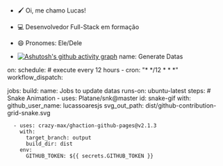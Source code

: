 - 🖌 Oi, me chamo Lucas!
- 💻 Desenvolvedor Full-Stack em formação
- 😄 Pronomes: Ele/Dele


-  [![Ashutosh's github activity graph](https://github-readme-activity-graph.vercel.app/graph?username=lucassoaresjs&bg_color=301b50&color=999999&line=9e4c98&point=d2d0d0&area=true&hide_border=true)](https://github.com/ashutosh00710/github-readme-activity-graph)
name: Generate Datas

on:
  schedule: # execute every 12 hours
    - cron: "* */12 * * *"
  workflow_dispatch:

jobs:
  build:
    name: Jobs to update datas
    runs-on: ubuntu-latest
    steps:
      # Snake Animation
      - uses: Platane/snk@master
        id: snake-gif
        with:
          github_user_name: lucassoaresjs
          svg_out_path: dist/github-contribution-grid-snake.svg

      - uses: crazy-max/ghaction-github-pages@v2.1.3
        with:
          target_branch: output
          build_dir: dist
        env:
          GITHUB_TOKEN: ${{ secrets.GITHUB_TOKEN }}
  
